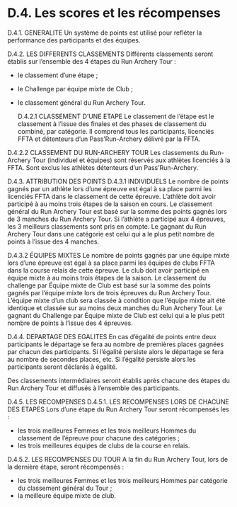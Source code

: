 # D.4. Les scores et les récompenses

D.4.1. GENERALITE
Un système de points est utilisé pour refléter la performance des participants et des équipes.

D.4.2. LES DIFFERENTS CLASSEMENTS
Différents classements seront établis sur l’ensemble des 4 étapes du Run Archery Tour :

- le classement d’une étape ;
- le Challenge par équipe mixte de Club ;
- le classement général du Run Archery Tour.

  D.4.2.1 CLASSEMENT D’UNE ETAPE
  Le classement de l’étape est le classement à l’issue des finales et des phases de classement du combiné,
  par catégorie.
  Il comprend tous les participants, licenciés FFTA et détenteurs d’un Pass’Run-Archery délivré par la FFTA.

D.4.2.2 CLASSEMENT DU RUN-ARCHERY TOUR
Les classements du Run-Archery Tour (individuel et équipes) sont réservés aux athlètes licenciés à la FFTA.
Sont exclus les athlètes détenteurs d’un Pass’Run-Archery.

D.4.3. ATTRIBUTION DES POINTS
D.4.3.1 INDIVIDUELS
Le nombre de points gagnés par un athlète lors d’une épreuve est égal à sa place parmi les licenciés FFTA
dans le classement de cette épreuve. L’athlète doit avoir participé à au moins trois étapes de la saison en
cours.
Le classement général du Run Archery Tour est basé sur la somme des points gagnés lors de 3 manches
du Run Archery Tour. Si l’athlète a participé aux 4 épreuves, les 3 meilleurs classements sont pris en
compte.
Le gagnant du Run Archery Tour dans une catégorie est celui qui a le plus petit nombre de points à l’issue
des 4 manches.

D.4.3.2 ÉQUIPES MIXTES
Le nombre de points gagnés par une équipe mixte lors d’une épreuve est égal à sa place parmi les équipes
de clubs FFTA dans la course relais de cette épreuve. Le club doit avoir participé en équipe mixte à au moins
trois étapes de la saison.
Le classement du challenge par Équipe mixte de Club est basé sur la somme des points gagnés par l’équipe
mixte lors de trois épreuves du Run Archery Tour. L’équipe mixte d’un club sera classée à condition que
l’équipe mixte ait été identique et classée sur au moins deux manches du Run Archery Tour.
Le gagnant du Challenge par Équipe mixte de Club est celui qui a le plus petit nombre de points à l’issue des
4 épreuves.

D.4.4. DEPARTAGE DES EGALITES
En cas d’égalité de points entre deux participants le départage se fera au nombre de premières places
gagnées par chacun des participants. Si l’égalité persiste alors le départage se fera au nombre de secondes
places, etc. Si l’égalité persiste alors les participants seront déclarés à égalité.

Des classements intermédiaires seront établis après chacune des étapes du Run Archery Tour et diffusés
à l’ensemble des participants.

D.4.5. LES RECOMPENSES
D.4.5.1. LES RECOMPENSES LORS DE CHACUNE DES ETAPES
Lors d’une étape du Run Archery Tour seront récompensés les :

- les trois meilleures Femmes et les trois meilleurs Hommes du classement de l’épreuve pour chacune
  des catégories ;
- les trois meilleures équipes de clubs de la course en relais.

D.4.5.2. LES RECOMPENSES DU TOUR
A la fin du Run Archery Tour, lors de la dernière étape, seront récompensés :

- les trois meilleures Femmes et les trois meilleurs Hommes par catégorie du classement général du
  Tour ;
- la meilleure équipe mixte de club.
